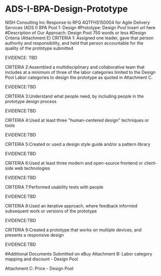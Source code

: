 # ADS-I-BPA-Design-Prototype
NISH Consulting Inc Response to RFQ 4QTFHS150004 for Agile Delivery Services (ADS I) BPA Pool 1: Design
#Prototype: Design Pool
Insert url here
#Description of Our Approach: Design Pool
750 words or less
#Design Criteria (Attachment E)
CRITERIA 1: Assigned one leader, gave that person authority and responsibility, and held that person accountable for the quality of the prototype submitted

EVIDENCE: TBD

CRITERIA 2:Assembled a multidisciplinary and collaborative team that includes at a minimum of three of the labor categories limited to the Design Pool Labor categories to design the prototype as quoted in Attachment C.

EVIDENCE:TBD

CRITERIA 3:Understand what people need, by including people in the prototype design process

EVIDENCE:TBD

CRITERIA 4:Used at least three "human-centered design" techniques or tools

EVIDENCE:TBD

CRITERIA 5:Created or used a design style guide and/or a pattern library

EVIDENCE:TBD

CRITERIA 6:Used at least three modern and open-source frontend or client-side web technologies

EVIDENCE:TBD

CRITERIA 7:Performed usability tests with people

EVIDENCE:TBD

CRITERIA 8:Used an iterative approach, where feedback informed subsequent work or versions of the prototype

EVIDENCE:TBD

CRITERIA 9:Created a prototype that works on multiple devices, and presents a responsive design

EVIDENCE:TBD

#Additional Documents Submitted on eBuy
Attachment B: Labor category mapping and discount - Design Pool

Attachment C: Price - Design Pool
